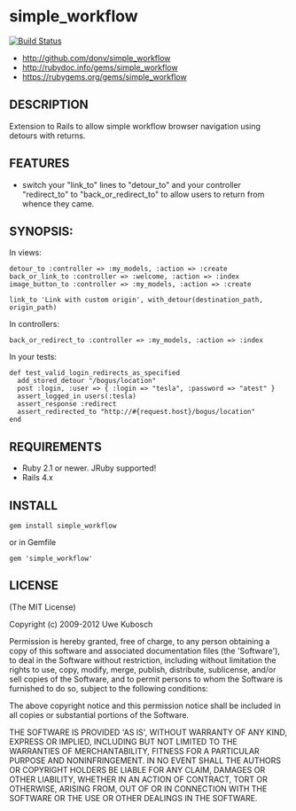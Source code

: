simple_workflow
===============

[![Build Status](https://travis-ci.org/donv/simple_workflow.svg?branch=master)](https://travis-ci.org/donv/simple_workflow)

* http://github.com/donv/simple_workflow
* http://rubydoc.info/gems/simple_workflow
* https://rubygems.org/gems/simple_workflow

## DESCRIPTION

Extension to Rails to allow simple workflow browser navigation using detours
with returns.

## FEATURES

* switch your "link_to" lines to "detour_to" and your controller "redirect_to"
  to "back_or_redirect_to" to allow users to return from whence they came.

## SYNOPSIS:

In views:

    detour_to :controller => :my_models, :action => :create
    back_or_link_to :controller => :welcome, :action => :index
    image_button_to :controller => :my_models, :action => :create

    link_to 'Link with custom origin', with_detour(destination_path, origin_path)

In controllers:

    back_or_redirect_to :controller => :my_models, :action => :index

In your tests:

    def test_valid_login_redirects_as_specified
      add_stored_detour "/bogus/location"
      post :login, :user => { :login => "tesla", :password => "atest" }
      assert_logged_in users(:tesla)
      assert_response :redirect
      assert_redirected_to "http://#{request.host}/bogus/location"
    end

## REQUIREMENTS

* Ruby 2.1 or newer.  JRuby supported!
* Rails 4.x

## INSTALL

    gem install simple_workflow

or in Gemfile

    gem 'simple_workflow'

## LICENSE

(The MIT License)

Copyright (c) 2009-2012 Uwe Kubosch

Permission is hereby granted, free of charge, to any person obtaining
a copy of this software and associated documentation files (the
'Software'), to deal in the Software without restriction, including
without limitation the rights to use, copy, modify, merge, publish,
distribute, sublicense, and/or sell copies of the Software, and to
permit persons to whom the Software is furnished to do so, subject to
the following conditions:

The above copyright notice and this permission notice shall be
included in all copies or substantial portions of the Software.

THE SOFTWARE IS PROVIDED 'AS IS', WITHOUT WARRANTY OF ANY KIND,
EXPRESS OR IMPLIED, INCLUDING BUT NOT LIMITED TO THE WARRANTIES OF
MERCHANTABILITY, FITNESS FOR A PARTICULAR PURPOSE AND NONINFRINGEMENT.
IN NO EVENT SHALL THE AUTHORS OR COPYRIGHT HOLDERS BE LIABLE FOR ANY
CLAIM, DAMAGES OR OTHER LIABILITY, WHETHER IN AN ACTION OF CONTRACT,
TORT OR OTHERWISE, ARISING FROM, OUT OF OR IN CONNECTION WITH THE
SOFTWARE OR THE USE OR OTHER DEALINGS IN THE SOFTWARE.
